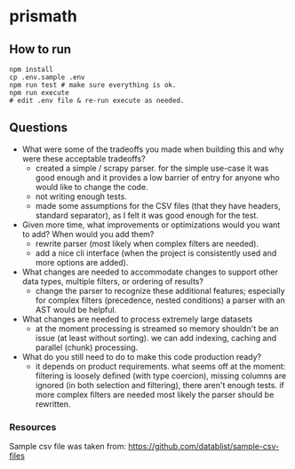 # prismath

## How to run

```
npm install
cp .env.sample .env
npm run test # make sure everything is ok.
npm run execute
# edit .env file & re-run execute as needed.
```

## Questions

- What were some of the tradeoffs you made when building this and why were these acceptable tradeoffs?
  - created a simple / scrapy parser. for the simple use-case it was good enough and it provides a low barrier of entry for anyone who would like to change the code.
  - not writing enough tests.
  - made some assumptions for the CSV files (that they have headers, standard separator), as I felt it was good enough for the test.
- Given more time, what improvements or optimizations would you want to add? When would you add them?
  - rewrite parser (most likely when complex filters are needed).
  - add a nice cli interface (when the project is consistently used and more options are added).
- What changes are needed to accommodate changes to support other data types, multiple filters, or ordering of results?
  - change the parser to recognize these additional features; especially for complex filters (precedence, nested conditions) a parser with an AST would be helpful.
- What changes are needed to process extremely large datasets
  - at the moment processing is streamed so memory shouldn't be an issue (at least without sorting). we can add indexing, caching and parallel (chunk) processing.
- What do you still need to do to make this code production ready?
  - it depends on product requirements. what seems off at the moment: filtering is loosely defined (with type coercion), missing columns are ignored (in both selection and filtering), there aren't enough tests. if more complex filters are needed most likely the parser should be rewritten.

### Resources

Sample csv file was taken from: https://github.com/datablist/sample-csv-files
